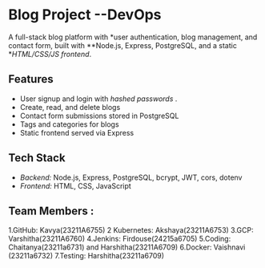 # Blog Project --DevOps

A full-stack blog platform with *user authentication, blog management, and contact form, built with **Node.js, Express, PostgreSQL, and a static **HTML/CSS/JS frontend*. 

## Features

- User signup and login with *hashed passwords* .
- Create, read, and delete blogs  
- Contact form submissions stored in PostgreSQL  
- Tags and categories for blogs  
- Static frontend served via Express  

## Tech Stack

- *Backend:* Node.js, Express, PostgreSQL, bcrypt, JWT, cors, dotenv  
- *Frontend:* HTML, CSS, JavaScript  


## Team Members :
1.GitHub: Kavya(23211A6755)
2 Kubernetes: Akshaya(23211A6753)
3.GCP: Varshitha(23211A6760)
4.Jenkins: Firdouse(24215a6705)
5.Coding: Chaitanya(23211a6731) and Harshitha(23211A6709)
6.Docker: Vaishnavi (23211a6732)
7.Testing:   Harshitha(23211a6709) 
